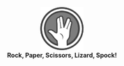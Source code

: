 <div align="center">
    <div>
        <img src="./images/spock.png" alt="Roshambo" width="100">
    </div>
   <div>
        <strong>Rock, Paper, Scissors, Lizard, Spock!</strong>
    </div>
</div>


